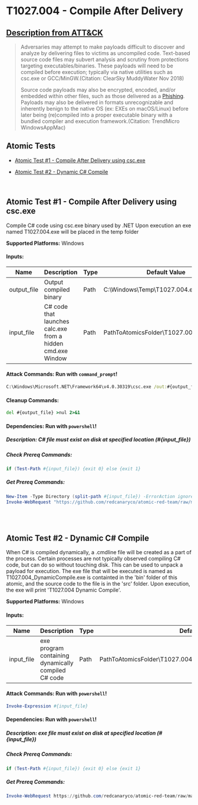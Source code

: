 # T1027.004 - Compile After Delivery
## [Description from ATT&CK](https://attack.mitre.org/techniques/T1027/004)
<blockquote>Adversaries may attempt to make payloads difficult to discover and analyze by delivering files to victims as uncompiled code. Text-based source code files may subvert analysis and scrutiny from protections targeting executables/binaries. These payloads will need to be compiled before execution; typically via native utilities such as csc.exe or GCC/MinGW.(Citation: ClearSky MuddyWater Nov 2018)

Source code payloads may also be encrypted, encoded, and/or embedded within other files, such as those delivered as a [Phishing](https://attack.mitre.org/techniques/T1566). Payloads may also be delivered in formats unrecognizable and inherently benign to the native OS (ex: EXEs on macOS/Linux) before later being (re)compiled into a proper executable binary with a bundled compiler and execution framework.(Citation: TrendMicro WindowsAppMac)</blockquote>

## Atomic Tests

- [Atomic Test #1 - Compile After Delivery using csc.exe](#atomic-test-1---compile-after-delivery-using-cscexe)

- [Atomic Test #2 - Dynamic C# Compile](#atomic-test-2---dynamic-c-compile)


<br/>

## Atomic Test #1 - Compile After Delivery using csc.exe
Compile C# code using csc.exe binary used by .NET
Upon execution an exe named T1027.004.exe will be placed in the temp folder

**Supported Platforms:** Windows




#### Inputs:
| Name | Description | Type | Default Value | 
|------|-------------|------|---------------|
| output_file | Output compiled binary | Path | C:&#92;Windows&#92;Temp&#92;T1027.004.exe|
| input_file | C# code that launches calc.exe from a hidden cmd.exe Window | Path | PathToAtomicsFolder&#92;T1027.004&#92;src&#92;calc.cs|


#### Attack Commands: Run with `command_prompt`! 


```cmd
C:\Windows\Microsoft.NET\Framework64\v4.0.30319\csc.exe /out:#{output_file} #{input_file}
```

#### Cleanup Commands:
```cmd
del #{output_file} >nul 2>&1
```



#### Dependencies:  Run with `powershell`!
##### Description: C# file must exist on disk at specified location (#{input_file})
##### Check Prereq Commands:
```powershell
if (Test-Path #{input_file}) {exit 0} else {exit 1} 
```
##### Get Prereq Commands:
```powershell
New-Item -Type Directory (split-path #{input_file}) -ErrorAction ignore | Out-Null
Invoke-WebRequest "https://github.com/redcanaryco/atomic-red-team/raw/master/atomics/T1027.004/src/calc.cs" -OutFile "#{input_file}"
```




<br/>
<br/>

## Atomic Test #2 - Dynamic C# Compile
When C# is compiled dynamically, a .cmdline file will be created as a part of the process. 
Certain processes are not typically observed compiling C# code, but can do so without touching disk. This can be used to unpack a payload for execution.
The exe file that will be executed is named as T1027.004_DynamicCompile.exe is containted in the 'bin' folder of this atomic, and the source code to the file is in the 'src' folder.
Upon execution, the exe will print 'T1027.004 Dynamic Compile'.

**Supported Platforms:** Windows




#### Inputs:
| Name | Description | Type | Default Value | 
|------|-------------|------|---------------|
| input_file | exe program containing dynamically compiled C# code | Path | PathToAtomicsFolder&#92;T1027.004&#92;bin&#92;T1027.004_DynamicCompile.exe|


#### Attack Commands: Run with `powershell`! 


```powershell
Invoke-Expression #{input_file}
```




#### Dependencies:  Run with `powershell`!
##### Description: exe file must exist on disk at specified location (#{input_file})
##### Check Prereq Commands:
```powershell
if (Test-Path #{input_file}) {exit 0} else {exit 1} 
```
##### Get Prereq Commands:
```powershell
Invoke-WebRequest https://github.com/redcanaryco/atomic-red-team/raw/master/atomics/T1027.004/bin/T1027.004_DynamicCompile.exe -OutFile #{input_file}
```




<br/>
